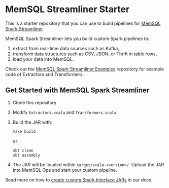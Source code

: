 MemSQL Streamliner Starter
==========================

This is a starter repository that you can use to build pipelines for [MemSQL Spark Streamliner](http://docs.memsql.com/latest/spark/).

MemSQL Spark Streamliner lets you build custom Spark pipelines to:
   1. extract from real-time data sources such as Kafka,
   1. transform data structures such as CSV, JSON, or Thrift in table rows,
   1. load your data into MemSQL.

Check out the [MemSQL Spark Streamliner Examples](https://github.com/memsql/streamliner-examples) repository for example code of Extractors and Transformers.


Get Started with MemSQL Spark Streamliner
-----------------------------------------

1. Clone this repository

1. Modify `Extractors.scala` and `Transformers.scala`

1. Build the JAR with:

	```bash
	make build
	```

	or:

	```bash
	sbt clean
	sbt assembly
	```

1. The JAR will be localed within `target/scala-<version>/`. Upload the JAR into MemSQL Ops and start your custom pipeline.

Read more on how to [create custom Spark Interface JARs](http://docs.memsql.com/latest/spark/memsql-spark-interface/) in our docs.
